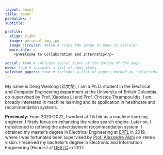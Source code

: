 ```yaml
---
layout: about
title: about
permalink: /
subtitle: 

profile:
  align: right
  image: personal_img.jpg
  image_circular: false # crops the image to make it circular
  more_info: >
    <p>Welcome to Collaboration and Internship</p>

social: true # includes social icons at the bottom of the page
news: true # includes a list of news items
selected_papers: true # includes a list of papers marked as "selected={true}"
---
```

My name is Deng Wenlong (邓文龙), I am a Ph.D. student in the Electrical and Computer Engineering department at the University of British Columbia, co-supervised by [Prof. Xiaoxiao Li](https://tea.ece.ubc.ca/) and [Prof. Christos Thrampoulidis](https://sites.google.com/view/cthrampo). I am broadly interested in machine learning and its application in healthcare and recommendation systems.

**Previously**: From 2020-2022, I worked at TikTok as a machine learning engineer. I firstly focus on enhancing the video search engine. Later on, I transitioned to refining the advertisement recommendation system.  I obtained my master’s degree in Electrical Engineering at [EPFL](https://www.epfl.ch/en/) in 2019, where I was fortunated been supervised by [Prof. Alexandre Alahi](https://people.epfl.ch/alexandre.alahi/?lang=en) on stereo vision. I received my bachelor’s degree in Electronic and Information Engineering (Honors) at
[UESTC](https://en.uestc.edu.cn/) in 2017. 
